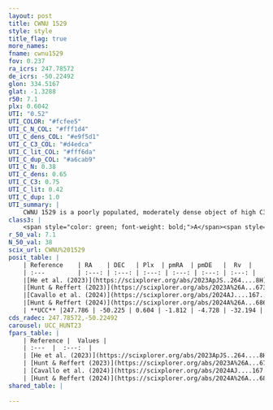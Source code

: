 ```yaml
---
layout: post
title: CWNU 1529
style: style
title_flag: true
more_names: 
fname: cwnu1529
fov: 0.237
ra_icrs: 247.78572
de_icrs: -50.22492
glon: 334.5167
glat: -1.3288
r50: 7.1
plx: 0.6042
UTI: "0.52"
UTI_COLOR: "#fcfee5"
UTI_C_N_COL: "#fff1d4"
UTI_C_dens_COL: "#e9f5d1"
UTI_C_C3_COL: "#d4edca"
UTI_C_lit_COL: "#fff6da"
UTI_C_dup_COL: "#a6cab9"
UTI_C_N: 0.38
UTI_C_dens: 0.65
UTI_C_C3: 0.75
UTI_C_lit: 0.42
UTI_C_dup: 1.0
UTI_summary: |
    CWNU 1529 is a poorly populated, moderately dense object of high C3 quality. It was recently reported in the literature.
class3: |
    <span style="color: green; font-weight: bold;">A</span><span style="color: #FFC300; font-weight: bold;">B</span>
r_50_val: 7.1
N_50_val: 38
scix_url: CWNU%201529
posit_table: |
    | Reference    | RA    | DEC   | Plx  | pmRA  | pmDE   |  Rv  |
    | :---         | :---: | :---: | :---: | :---: | :---: | :---: |
    |[He et al. (2023)](https://scixplorer.org/abs/2023ApJS..264....8H) | 247.767 | -50.232 | 0.608 | -1.812 | -4.739 | -35.03 |
    |[Hunt & Reffert (2023)](https://scixplorer.org/abs/2023A%26A...673A.114H) | 247.862 | -50.23 | 0.584 | -1.794 | -4.693 | -18.242 |
    |[Cavallo et al. (2024)](https://scixplorer.org/abs/2024AJ....167...12C) | 247.735 | -50.26 | 0.59 | -- | -- | -- |
    |[Hunt & Reffert (2024)](https://scixplorer.org/abs/2024A%26A...686A..42H) | 247.862 | -50.23 | 0.584 | -1.794 | -4.693 | -18.242 |
    | **UCC** |247.786 | -50.225 | 0.604 | -1.812 | -4.728 | -32.194 | 
cds_radec: 247.78572,-50.22492
carousel: UCC_HUNT23
fpars_table: |
    | Reference |  Values |
    | :---  |  :---:  |
    | [He et al. (2023)](https://scixplorer.org/abs/2023ApJS..264....8H) | `A0=4.65, m-M=11.0, logAge=7.0` |
    | [Hunt & Reffert (2023)](https://scixplorer.org/abs/2023A%26A...673A.114H) | `AV50=4.116, diffAV50=2.886, MOD50=10.977, logAge50=7.456` |
    | [Cavallo et al. (2024)](https://scixplorer.org/abs/2024AJ....167...12C) | `AV50=4.25, dMod50=10.96, logAge50=7.37, [Fe/H]50=0.19` |
    | [Hunt & Reffert (2024)](https://scixplorer.org/abs/2024A%26A...686A..42H) | `MassJ=741.742` |
shared_table: |
    
---
```

